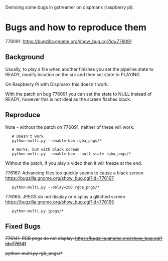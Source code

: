 Demoing some bugs in gstreamer on dispmanx (raspberry pi).


Bugs and how to reproduce them
==============================

776091: https://bugzilla.gnome.org/show_bug.cgi?id=776091

Background
----------

Usually, to play a file when another finishes you set the pipeline state
to READY, modify location on the src and then set state to PLAYING.

On Raspberry Pi with Dispmanx this doesn't work.

With the patch on bug 776091 you can set the state to NULL instead of READY,
however this is not ideal as the screen flashes black.

Reproduce
---------

Note - without the patch on 776091, neither of these will work:

       # Doesn't work
       python-multi.py --enable-bcm rgba_pngs/*

       # Works, but with black screen
       python-multi.py --enable-bcm --null-state rgba_pngs/*

Without the patch, if you play a video then it will freeze at the end.

776167: Advancing files too quickly seems to cause a black screen
       https://bugzilla.gnome.org/show_bug.cgi?id=776167

       python-multi.py --delay=250 rgba_pngs/*

776165: JPEGS do not display or display a glitched screen
       https://bugzilla.gnome.org/show_bug.cgi?id=776165

       python-multi.py jpegs/*


Fixed Bugs
----------

~~776141: RGB pngs do not display: https://bugzilla.gnome.org/show_bug.cgi?id=776141~~

~~python-multi.py rgb_pngs/*~~


